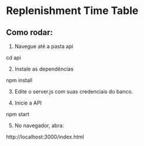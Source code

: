 # Replenishment Time Table

## Como rodar:

1. Navegue até a pasta api 

cd api


2. Instale as dependências

npm install

3. Edite o server.js com suas credenciais do banco.


4. Inicie a API

npm start

5. No navegador, abra:

http://localhost:3000/index.html

